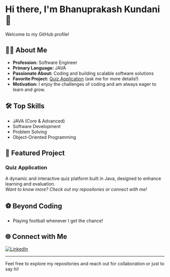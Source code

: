 # Hi there, I'm Bhanuprakash Kundani 👋

Welcome to my GitHub profile!

## 👨‍💻 About Me

- **Profession:** Software Engineer
- **Primary Language:** JAVA
- **Passionate About:** Coding and building scalable software solutions
- **Favorite Project:** [Quiz Application](#) (ask me for more details!)
- **Motivation:** I enjoy the challenges of coding and am always eager to learn and grow.

## 🛠 Top Skills

- JAVA (Core & Advanced)
- Software Development
- Problem Solving
- Object-Oriented Programming

## 🚀 Featured Project

### Quiz Application
A dynamic and interactive quiz platform built in Java, designed to enhance learning and evaluation.  
*Want to know more? Check out my repositories or connect with me!*

## ⚽ Beyond Coding

- Playing football whenever I get the chance!

## 🌐 Connect with Me

[![LinkedIn](https://img.shields.io/badge/LinkedIn-KundaniBhanuprakash-blue?style=flat-square&logo=linkedin)](https://www.linkedin.com/in/kundhani-bhanu-prakash-b4a81327b)

---

Feel free to explore my repositories and reach out for collaboration or just to say hi!

<!---
KundaniBhanuprakash/KundaniBhanuprakash is a ✨ special ✨ repository because its `README.md` (this file) appears on your GitHub profile.
You can click the Preview link to take a look at your changes.
--->
